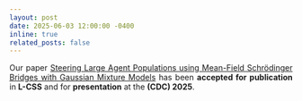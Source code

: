 ```yaml
---
layout: post
date: 2025-06-03 12:00:00 -0400
inline: true
related_posts: false
---
```

<div style="text-align: justify;">

Our paper <a href="https://arxiv.org/abs/2503.23705" target="_blank">Steering Large Agent Populations using Mean-Field Schrödinger Bridges with Gaussian Mixture Models</a> has been <strong>accepted for publication</strong> in <strong>L-CSS</strong> and for <strong>presentation</strong> at the <strong>(CDC) 2025</strong>.

</div>
